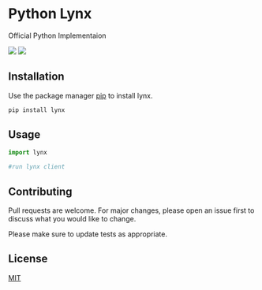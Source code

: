 # Python Lynx

Official Python Implementaion
<div></div>
<a href="" ><img src="https://img.shields.io/badge/version-0.1.0-blue" ></img></a>
<a href="" ><img src="https://img.shields.io/twitter/url?url=https%3A%2F%2Flynxprotocol" ></img></a>


## Installation

Use the package manager [pip](https://pip.pypa.io/en/stable/) to install lynx.

```bash
pip install lynx
```

## Usage

```python
import lynx

#run lynx client

```

## Contributing
Pull requests are welcome. For major changes, please open an issue first to discuss what you would like to change.

Please make sure to update tests as appropriate.

## License
[MIT](https://choosealicense.com/licenses/mit/)
